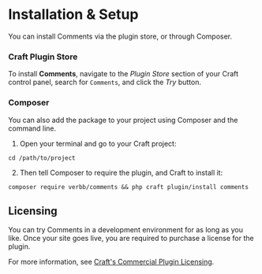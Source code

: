 # Installation & Setup
You can install Comments via the plugin store, or through Composer.

### Craft Plugin Store
To install **Comments**, navigate to the _Plugin Store_ section of your Craft control panel, search for `Comments`, and click the _Try_ button.

### Composer
You can also add the package to your project using Composer and the command line.

1. Open your terminal and go to your Craft project:
```shell
cd /path/to/project
```

2. Then tell Composer to require the plugin, and Craft to install it:
```shell
composer require verbb/comments && php craft plugin/install comments
```

## Licensing
You can try Comments in a development environment for as long as you like. Once your site goes live, you are required to purchase a license for the plugin.

For more information, see [Craft's Commercial Plugin Licensing](https://docs.craftcms.com/v3/plugins.html#commercial-plugin-licensing).
